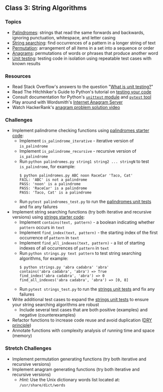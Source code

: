 ## Class 3: String Algorithms

### Topics
- [Palindromes]: strings that read the same forwards and backwards, ignoring punctuation, whitespace, and letter casing
- [String searching]: find occurrences of a pattern in a longer string of text
- [Permutation]: arrangement of all items in a set into a sequence or order
- [Anagrams]: permutations of words or phrases that produce another word
- [Unit testing]: testing code in isolation using repeatable test cases with known results

### Resources
- Read Stack Overflow's answers to the question "[What is unit testing?]"
- Read The Hitchhiker's Guide to Python's tutorial on [testing your code]
- Consult documentation for Python's [`unittest` module] and [`pytest` tool]
- Play around with Wordsmith's [Internet Anagram Server]
- Watch HackerRank's [anagram problem solution video]

### Challenges
- Implement palindrome checking functions using [palindromes starter code]:
    - Implement `is_palindrome_iterative` - iterative version of `is_palindrome`
    - Implement `is_palindrome_recursive` - recursive version of `is_palindrome`
    - Run `python palindromes.py string1 string2 ... stringN` to test `is_palindrome`, for example:
        ```
        $ python palindromes.py ABC noon RaceCar 'Taco, Cat'
        FAIL: 'ABC' is not a palindrome
        PASS: 'noon' is a palindrome
        PASS: 'RaceCar' is a palindrome
        PASS: 'Taco, Cat' is a palindrome
        ```
    - Run `pytest palindromes_test.py` to run the [palindromes unit tests] and fix any failures
- Implement string searching functions (try both iterative and recursive versions) using [strings starter code]:
    - Implement `contains(text, pattern)` - a boolean indicating whether `pattern` occurs in `text`
    - Implement `find_index(text, pattern)` - the starting index of the first occurrence of `pattern` in `text`
    - Implement `find_all_indexes(text, pattern)` - a list of starting indexes of all occurrences of `pattern` in `text`
    - Run `python strings.py text pattern` to test string searching algorithms, for example:
        ```
        $ python strings.py 'abra cadabra' 'abra'
        contains('abra cadabra', 'abra') => True
        find_index('abra cadabra', 'abra') => 0
        find_all_indexes('abra cadabra', 'abra') => [0, 8]
        ```
    - Run `pytest strings_test.py` to run the [strings unit tests] and fix any failures
- Write additional test cases to expand the [strings unit tests] to ensure your string searching algorithms are robust
    - Include several test cases that are both positive (examples) and negative (counterexamples)
- Refactor functions to increase code reuse and avoid duplication ([DRY principle])
- Annotate functions with complexity analysis of running time and space (memory)

### Stretch Challenges
- Implement permutation generating functions (try both iterative and recursive versions)
- Implement anagram generating functions (try both iterative and recursive versions)
    - *Hint:* Use the Unix dictionary words list located at: `/usr/share/dict/words`


[unit testing]: https://en.wikipedia.org/wiki/Unit_testing
[`unittest` module]: https://docs.python.org/3/library/unittest.html
[`pytest` tool]: http://docs.pytest.org/en/latest/
[what is unit testing?]: http://stackoverflow.com/questions/1383/what-is-unit-testing
[testing your code]: http://docs.python-guide.org/en/latest/writing/tests/
[DRY principle]: https://en.wikipedia.org/wiki/Don%27t_repeat_yourself

[string searching]: https://en.wikipedia.org/wiki/String_searching_algorithm
[palindromes]: https://en.wikipedia.org/wiki/Palindrome
[permutation]: https://en.wikipedia.org/wiki/Permutation
[anagrams]: https://en.wikipedia.org/wiki/Anagram
[Internet Anagram Server]: http://www.wordsmith.org/anagram/
[anagram problem solution video]: https://www.youtube.com/watch?v=3MwRGPPB4tw

[palindromes starter code]: source/palindromes.py
[palindromes unit tests]: source/palindromes_test.py
[strings starter code]: source/strings.py
[strings unit tests]: source/strings_test.py
